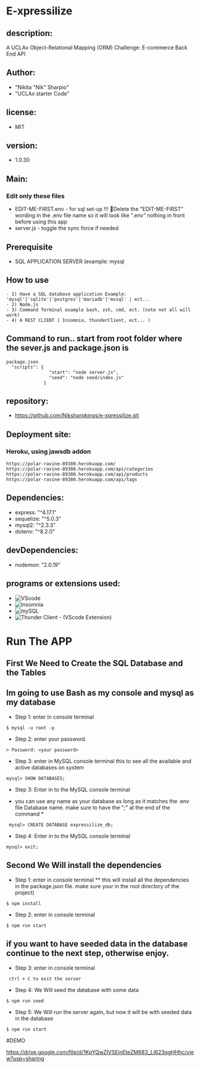 # E-xpressilize
## description:
A UCLAx Object-Relational Mapping (ORM) Challenge: E-commerce Back End API

## Author:
- "Nikita "Nik" Sharpio"
- "UCLAx starter Code"

## license:
- MIT

## version:
- 1.0.30
  
## Main: 
### Edit only these files
- EDIT-ME-FIRST.env - for sql set-up !!! 🚩Delete the "EDIT-ME-FIRST" wording in the .env file name so it will look like ".env" nothing in front before using this app
- server.js - toggle the sync force if needed

## Prerequisite
- SQL APPLICATION SERVER (example: mysql

## How to use
~~~~~~~~~~~
- 1) Have a SQL database application Example: 'mysql'|'sqlite'|'postgres'|'mariadb'|'mssql' | ect...
- 2) Node.js
- 3) Command Terminal example bash, zsh, cmd, ect. (note not all will work)
- 4) A REST CLIENT ( Insomnia, thunderClient, ect... )
~~~~~~~~~~~

## Command to run.. start from root folder where the sever.js and package.json is
~~~~~~~~~~~
package.json
  "scripts": {
                "start": "node server.js",
                "seed": "node seed/index.js"
              }
~~~~~~~~~~~

## repository: 
- https://github.com/Niksharpkings/e-xpressilize.git

## Deployment site:
### Heroku, using jawsdb addon
~~~~~~~~~~~
https://polar-ravine-89380.herokuapp.com/
https://polar-ravine-89380.herokuapp.com/api/categories
https://polar-ravine-89380.herokuapp.com/api/products
https://polar-ravine-89380.herokuapp.com/api/tags
~~~~~~~~~~~
 
## Dependencies:
- express: "^4.17.1"
- sequelize: "^5.0.3"
- mysql2: "^2.3.3"
- dotenv: "^8.2.0"

## devDependencies:
- nodemon: "2.0.19"

## programs or extensions used:
- ![VScode](https://code.visualstudio.com/)
- ![Insomnia](https://insomnia.rest/)
- ![mySQL](https://www.mysql.com/)
- ![Thunder Client - (VScode Extension)](https://marketplace.visualstudio.com/items?itemName=rangav.vscode-thunder-client)

# Run The APP

## First We Need to Create the SQL Database and the Tables
## Im going to use Bash as my console and mysql as my database

- Step 1: enter in console terminal
~~~~~~~~~~~~~
$ mysql -u root -p
~~~~~~~~~~~~~

- Step 2: enter your password.
~~~~~~~~~~~~~
> Password: <your password>
~~~~~~~~~~~~~

- Step 3: enter in MySQL console terminal  this to see all the available and active databases on system
~~~~~~~~~~~~~
mysql> SHOW DATABASES;
~~~~~~~~~~~~~

- Step 3: Enter in to the MySQL console terminal 
* you can use any name as your database as long as it matches the .env file Database name. make sure to have the ";" at the end of the command *
~~~~~~~~~~~~~
 mysql> CREATE DATABASE expressilize_db;
~~~~~~~~~~~~~

- Step 4: Enter in to the MySQL console terminal
~~~~~~~~~~~~~
mysql> exit;
~~~~~~~~~~~~~

## Second We Will install the dependencies 

- Step 1: enter in console terminal
** this will install all the dependencies in the package.json file. make sure your in the root directory of the project)
~~~~~~~~~~~~~
$ npm install
~~~~~~~~~~~~~

- Step 2: enter in console terminal
~~~~~~~~~~~~~
$ npm run start
~~~~~~~~~~~~~

## if you want to have seeded data in the database continue to the next step, otherwise enjoy.

- Step 3: enter in console terminal
~~~~~~~~~~~~~
 ctrl + C to exit the server
~~~~~~~~~~~~~
 
- Step 4: We Will seed the database with some data
~~~~~~~~~~~~~
$ npm run seed
~~~~~~~~~~~~~

- Step 5: We Will run the server again, but now it will be with seeded data in the database
~~~~~~~~~~~~~
$ npm run start
~~~~~~~~~~~~~

#DEMO

https://drive.google.com/file/d/1KpYQwZIVSEjnEteZM683_LI623qgHHhc/view?usp=sharing


